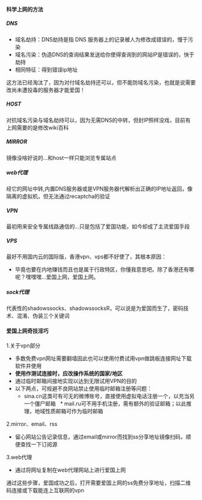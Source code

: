 #### 科学上网的方法
##### DNS
* 域名劫持：DNS劫持是指 DNS 服务器上的记录被人为修改成错误的，慢于污染
* 域名污染：伪造DNS的查询结果发送给你使得查询到的网站IP是错误的，快于劫持
* 相同特征：得到错误ip地址

这方法已经淘汰了，因为对付域名劫持还可以，但不能防域名污染，也就是说需要改尚未遭投毒的服务器才能爱国！

##### HOST
对抗域名污染与域名劫持可以，因为无需DNS的中转，但封IP照样没戏，目前有上网需要的是修改wiki百科

##### MIRROR
镜像没啥好说的...和host一样只能浏览专属站点

##### web代理
经它的网址中转,内置DNS服务器或是VPN服务器代解析出正确的IP地址返回，像隔离的虚拟机，但无法通过recaptcha的验证

##### VPN
最初用来安全专属线路通信的...只是包括了爱国功能，如今却成了主流爱国手段

##### VPS
最好不用国内云的国际版，香港vpn、vps都不好使了，其根本原因：
* 毕竟也要在内地赚钱而且也是属于行政特区，你懂我意思吧。除了香港还有哪呢？嘿嘿嘿...爱国上网，爱国上网。

##### sock代理
代表性的shadowssocks、shadowssocksR，可以说是为爱国而生了，密码技术、混淆、伪装三个关键词

#### 爱国上网奇技淫巧

1.关于vpn部分

* 多数免费vpn网址需要翻墙因此也可以使用付费试用vpn做跳板连接网址下载软件并使用
* **使用作测试连接时，应改操作系统的国家/地区**
* 通过临时邮箱间接地实现以达到无限试用VPN的目的
* 以下两点，可规避不良网站禁止使用临时邮箱注册等问题：
   * sina.cn这类可有可无的微博账号，直接使用虚拟电话注册一个，以充当另一个僵尸邮箱
   * mail.ru可不用手机注册，需有额外的验证邮箱；以此推理，地域性质邮箱可作为临时邮箱

2.mirror、email、rss

* 留心网站公告记录信息，通过email或mirror而找到ss分享地址镜像扫码，顺便查找一下订阅源

3.web代理

* 通过将网址复制在web代理网站上进行爱国上网

通过这些步骤，爱国成功之后，打开需要爱国上网的ss免费分享地址，扫描二维码连接或下载能连上互联网的vpn
